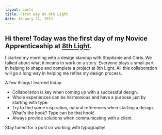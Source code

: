 ```yaml
---
layout: posts
title: First Day at 8th Light
date: January 21, 2013
---
```


<h2>Hi there! Today was the first day of my Novice Apprenticeship at <a href='http://www.8thlight.com/' target='blank'>8th Light</a>.</h2>

<p>I started my morning with a design standup with Stephanie and Chris. We talked about what it means to work on a story. Everyone plays a small part in helping to shape and complete a project at 8th Light. All this collaboration will go a long way in helping me refine my design process.</p>

<p>A few things I learned today:</p>

<ul>
	<li>Collaboration is key when coming up with a successful design.</li>
	<li>Whole experiences can be harmonious and have a purpose just by starting with type.</li>
	<li>Try to find some inspiration, natural references when starting a design. What's the hook? Type can be that hook!</li>
	<li>Always provide solutions when communicating with a client.</li>
</ul>

<p>Stay tuned for a post on working with typography!</p>
